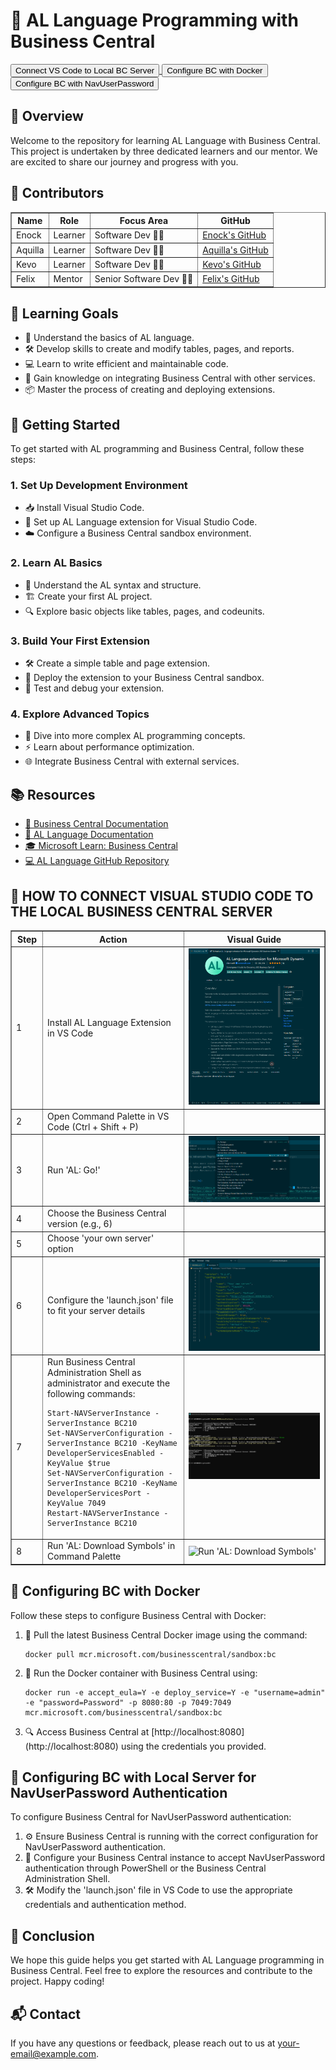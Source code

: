 <!DOCTYPE html>
<html lang="en">
<head>
  <meta charset="UTF-8">
  <meta name="viewport" content="width=device-width, initial-scale=1.0">
  <title>AL Language Programming with Business Central</title>
</head>
<body>
  <h1>🚀 AL Language Programming with Business Central</h1>
  
  <p>
    <a href="#how-to-connect-vs-code-to-the-local-business-central-server">
      <button>Connect VS Code to Local BC Server</button>
    </a>
    <a href="#configuring-bc-with-docker">
      <button>Configure BC with Docker</button>
    </a>
    <a href="#configuring-bc-with-local-server-for-navuserpassword-authentication">
      <button>Configure BC with NavUserPassword</button>
    </a>
  </p>

  <h2>🌟 Overview</h2>
  <p>
    Welcome to the repository for learning AL Language with Business Central. This project is undertaken by three dedicated learners and our mentor. We are excited to share our journey and progress with you.
  </p>

  <h2>👥 Contributors</h2>
  <table border="1" cellpadding="8" cellspacing="0" style="width: 100%; border-collapse: collapse;">
    <tr>
      <th>Name</th>
      <th>Role</th>
      <th>Focus Area</th>
      <th>GitHub</th>
    </tr>
    <tr>
      <td>Enock</td>
      <td>Learner</td>
      <td>Software Dev 🧑‍💻</td>
      <td><a href="https://github.com/kibexd">Enock's GitHub</a></td>
    </tr>
    <tr>
      <td>Aquilla</td>
      <td>Learner</td>
      <td>Software Dev 🧑‍💻</td>
      <td><a href="https://github.com/AquilaMuturi">Aquilla's GitHub</a></td>
    </tr>
    <tr>
      <td>Kevo</td>
      <td>Learner</td>
      <td>Software Dev 🧑‍💻</td>
      <td><a href="https://github.com/kelvintechsolutions">Kevo's GitHub</a></td>
    </tr>
    <tr>
      <td>Felix</td>
      <td>Mentor</td>
      <td>Senior Software Dev 🧑‍💻</td>
      <td><a href="https://github.com/MuneneFelix">Felix's GitHub</a></td>
    </tr>
  </table>

  <h2>🎯 Learning Goals</h2>
  <ul>
    <li>📘 Understand the basics of AL language.</li>
    <li>🛠️ Develop skills to create and modify tables, pages, and reports.</li>
    <li>💻 Learn to write efficient and maintainable code.</li>
    <li>🔗 Gain knowledge on integrating Business Central with other services.</li>
    <li>📦 Master the process of creating and deploying extensions.</li>
  </ul>

  <h2>🚀 Getting Started</h2>
  <p>To get started with AL programming and Business Central, follow these steps:</p>

  <h3>1. Set Up Development Environment</h3>
  <ul>
    <li>📥 Install Visual Studio Code.</li>
    <li>🔧 Set up AL Language extension for Visual Studio Code.</li>
    <li>☁️ Configure a Business Central sandbox environment.</li>
  </ul>

  <h3>2. Learn AL Basics</h3>
  <ul>
    <li>🧱 Understand the AL syntax and structure.</li>
    <li>🏗️ Create your first AL project.</li>
    <li>🔍 Explore basic objects like tables, pages, and codeunits.</li>
  </ul>

  <h3>3. Build Your First Extension</h3>
  <ul>
    <li>🛠️ Create a simple table and page extension.</li>
    <li>🚀 Deploy the extension to your Business Central sandbox.</li>
    <li>🐞 Test and debug your extension.</li>
  </ul>

  <h3>4. Explore Advanced Topics</h3>
  <ul>
    <li>🧠 Dive into more complex AL programming concepts.</li>
    <li>⚡ Learn about performance optimization.</li>
    <li>🌐 Integrate Business Central with external services.</li>
  </ul>

  <h2>📚 Resources</h2>
  <ul>
    <li><a href="https://docs.microsoft.com/en-us/dynamics365/business-central/">📘 Business Central Documentation</a></li>
    <li><a href="https://docs.microsoft.com/en-us/dynamics365/business-central/dev-itpro/developer/devenv-reference-overview">🔧 AL Language Documentation</a></li>
    <li><a href="https://learn.microsoft.com/en-us/training/browse/?products=dynamics-business-central">🎓 Microsoft Learn: Business Central</a></li>
    <li><a href="https://github.com/microsoft/AL">💻 AL Language GitHub Repository</a></li>
  </ul>

  <h2 id="how-to-connect-vs-code-to-the-local-business-central-server">🔧 HOW TO CONNECT VISUAL STUDIO CODE TO THE LOCAL BUSINESS CENTRAL SERVER</h2>
  <table border="1" cellpadding="8" cellspacing="0" style="width: 100%; border-collapse: collapse;">
    <tr>
      <th width="10%">Step</th>
      <th width="45%">Action</th>
      <th width="45%">Visual Guide</th>
    </tr>
    <tr>
      <td>1</td>
      <td>Install AL Language Extension in VS Code</td>
      <td><img src="https://raw.githubusercontent.com/Coretec-Solutions-Africa-Attachees/AL-Language-Programming/Enock/11th%20July%20Progress%2C%20Screenshots%20for%20github%20readme/Al%20extension.png" width="100%" alt="Install AL Language Extension in VS Code"></td>
    </tr>
    <tr>
      <td>2</td>
      <td>Open Command Palette in VS Code (Ctrl + Shift + P)</td>
      <td></td>
    </tr>
    <tr>
      <td>3</td>
      <td>Run 'AL: Go!'</td>
      <td><img src="https://raw.githubusercontent.com/Coretec-Solutions-Africa-Attachees/AL-Language-Programming/Enock/11th%20July%20Progress%2C%20Screenshots%20for%20github%20readme/Al%20Go.png" width="100%" alt="Run 'AL: Go!'"></td>
    </tr>
    <tr>
      <td>4</td>
      <td>Choose the Business Central version (e.g., 6)</td>
      <td></td>
    </tr>
    <tr>
      <td>5</td>
      <td>Choose 'your own server' option</td>
      <td></td>
    </tr>
    <tr>
      <td>6</td>
      <td>Configure the 'launch.json' file to fit your server details</td>
      <td><img src="https://raw.githubusercontent.com/Coretec-Solutions-Africa-Attachees/AL-Language-Programming/Enock/11th%20July%20Progress%2C%20Screenshots%20for%20github%20readme/Launch%20Json.png" width="100%" alt="Configure the 'launch.json' file"></td>
    </tr>
    <tr>
      <td>7</td>
      <td>Run Business Central Administration Shell as administrator and execute the following commands:
        <pre><code>Start-NAVServerInstance -ServerInstance BC210
Set-NAVServerConfiguration -ServerInstance BC210 -KeyName DeveloperServicesEnabled -KeyValue $true
Set-NAVServerConfiguration -ServerInstance BC210 -KeyName DeveloperServicesPort -KeyValue 7049
Restart-NAVServerInstance -ServerInstance BC210</code></pre>
      </td>
      <td><img src="https://raw.githubusercontent.com/Coretec-Solutions-Africa-Attachees/AL-Language-Programming/Enock/11th%20July%20Progress%2C%20Screenshots%20for%20github%20readme/Bc%20Cmd%20png.png" width="100%" alt="Run Business Central Administration Shell"></td>
    </tr>
    <tr>
      <td>8</td>
      <td>Run 'AL: Download Symbols' in Command Palette</td>
      <td><img src="https://raw.githubusercontent.com/Coretec-Solutions-Africa-Attachees/AL-Language-Programming/Enock/11th%20July%20Progress%2C%20Screenshots%20for%20github%20readme/Download%20Symbols
    </tr>
    <tr>
      <td>8</td>
      <td>Run 'AL: Download Symbols' in Command Palette</td>
      <td><img src="https://raw.githubusercontent.com/Coretec-Solutions-Africa-Attachees/AL-Language-Programming/Enock/11th%20July%20Progress%2C%20Screenshots%20for%20github%20readme/Download%20Symbols.png" width="100%" alt="Run 'AL: Download Symbols'"></td>
    </tr>
  </table>

  <h2 id="configuring-bc-with-docker">🐳 Configuring BC with Docker</h2>
  <p>Follow these steps to configure Business Central with Docker:</p>
  <ol>
    <li>🔄 Pull the latest Business Central Docker image using the command:
      <pre><code>docker pull mcr.microsoft.com/businesscentral/sandbox:bc</code></pre>
    </li>
    <li>🚀 Run the Docker container with Business Central using:
      <pre><code>docker run -e accept_eula=Y -e deploy_service=Y -e "username=admin" -e "password=Password" -p 8080:80 -p 7049:7049 mcr.microsoft.com/businesscentral/sandbox:bc</code></pre>
    </li>
    <li>🔍 Access Business Central at [http://localhost:8080](http://localhost:8080) using the credentials you provided.</li>
  </ol>

  <h2 id="configuring-bc-with-local-server-for-navuserpassword-authentication">🔐 Configuring BC with Local Server for NavUserPassword Authentication</h2>
  <p>To configure Business Central for NavUserPassword authentication:</p>
  <ol>
    <li>⚙️ Ensure Business Central is running with the correct configuration for NavUserPassword authentication.</li>
    <li>🔑 Configure your Business Central instance to accept NavUserPassword authentication through PowerShell or the Business Central Administration Shell.</li>
    <li>🛠️ Modify the 'launch.json' file in VS Code to use the appropriate credentials and authentication method.</li>
  </ol>

  <h2>📢 Conclusion</h2>
  <p>We hope this guide helps you get started with AL Language programming in Business Central. Feel free to explore the resources and contribute to the project. Happy coding!</p>

  <h2>📬 Contact</h2>
  <p>If you have any questions or feedback, please reach out to us at <a href="mailto:your-email@example.com">your-email@example.com</a>.</p>
</body>
</html>
